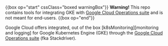 {{box op="start" cssClass="boxed warningBox"}}
**Warning!**
This repo contains tools for integrating GKE with
[Google Cloud Operations suite][cloudOperationsSite] and is not meant
for end-users.
{{box op="end"}}

Google Cloud offers integrated, out of the box
[k8sMonitoring][monitoring and logging] for Google Kubernetes
Engine (GKE) through the 
[Google Cloud Operations suite][cloudOperationsSite] (fka Stackdriver).

[k8sMonitoring]: https://cloud.google.com/kubernetes-engine-monitoring
[cloudOperationsSite]: https://cloud.google.com/products/operations 
